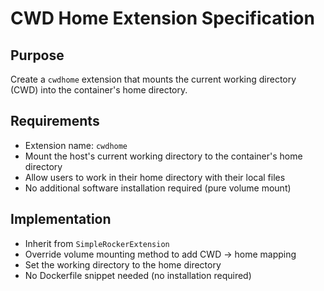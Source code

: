 # CWD Home Extension Specification

## Purpose
Create a `cwdhome` extension that mounts the current working directory (CWD) into the container's home directory.

## Requirements
- Extension name: `cwdhome`
- Mount the host's current working directory to the container's home directory
- Allow users to work in their home directory with their local files
- No additional software installation required (pure volume mount)

## Implementation
- Inherit from `SimpleRockerExtension`
- Override volume mounting method to add CWD -> home mapping
- Set the working directory to the home directory
- No Dockerfile snippet needed (no installation required)
